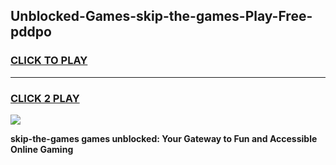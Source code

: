 
## Unblocked-Games-skip-the-games-Play-Free-pddpo
<h3>
<a href="https://premium76.site?title=skip-the-games&ref=18A">CLICK TO PLAY</a></h3>
<hr>

<h3>
<a href="https://premium76.site?title=skip-the-games&ref=18A">CLICK 2 PLAY</a>
  
</h3>

<a href="https://premium76.site?title=skip-the-games&ref=18A"><img src="https://clearcache.store/games.png"></a>


**skip-the-games games unblocked: Your Gateway to Fun and Accessible Online Gaming**
